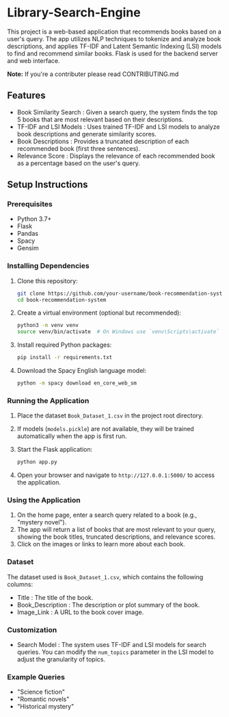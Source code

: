 # Library-Search-Engine

This project is a web-based application that recommends books based on a user's query. The app utilizes NLP techniques to tokenize and analyze book descriptions, and applies TF-IDF and Latent Semantic Indexing (LSI) models to find and recommend similar books. Flask is used for the backend server and web interface.

**Note:** If you're a contributer please read CONTRIBUTING.md

## Features

-  Book Similarity Search : Given a search query, the system finds the top 5 books that are most relevant based on their descriptions.
-  TF-IDF and LSI Models : Uses trained TF-IDF and LSI models to analyze book descriptions and generate similarity scores.
-  Book Descriptions : Provides a truncated description of each recommended book (first three sentences).
-  Relevance Score : Displays the relevance of each recommended book as a percentage based on the user's query.


## Setup Instructions

### Prerequisites
-  Python 3.7+ 
- Flask
- Pandas
- Spacy
- Gensim

### Installing Dependencies

1. Clone this repository:

    ```bash
    git clone https://github.com/your-username/book-recommendation-system.git
    cd book-recommendation-system
    ```

2. Create a virtual environment (optional but recommended):

    ```bash
    python3 -m venv venv
    source venv/bin/activate  # On Windows use `venv\Scripts\activate`
    ```

3. Install required Python packages:

    ```bash
    pip install -r requirements.txt
    ```

4. Download the Spacy English language model:

    ```bash
    python -m spacy download en_core_web_sm
    ```

### Running the Application

1. Place the dataset `Book_Dataset_1.csv` in the project root directory.
2. If models (`models.pickle`) are not available, they will be trained automatically when the app is first run.
3. Start the Flask application:

    ```bash
    python app.py
    ```

4. Open your browser and navigate to `http://127.0.0.1:5000/` to access the application.

### Using the Application

1. On the home page, enter a search query related to a book (e.g., "mystery novel").
2. The app will return a list of books that are most relevant to your query, showing the book titles, truncated descriptions, and relevance scores.
3. Click on the images or links to learn more about each book.

### Dataset

The dataset used is `Book_Dataset_1.csv`, which contains the following columns:
-  Title : The title of the book.
-  Book_Description : The description or plot summary of the book.
-  Image_Link : A URL to the book cover image.

### Customization

-  Search Model : The system uses TF-IDF and LSI models for search queries. You can modify the `num_topics` parameter in the LSI model to adjust the granularity of topics.

### Example Queries

-  "Science fiction" 
-  "Romantic novels" 
-  "Historical mystery" 

